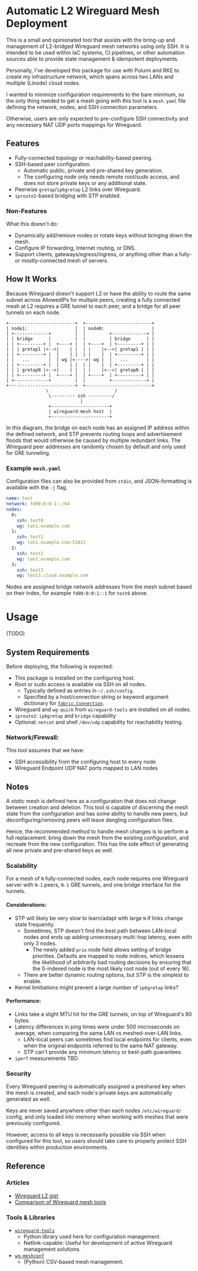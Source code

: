 # Automatic L2 Wireguard Mesh Deployment

This is a small and opinionated tool that assists with the bring-up and
management of L2-bridged Wireguard mesh networks using only SSH.
It is intended to be used within IaC systems, CI pipelines, or other
automation sources able to provide state management & idempotent deployments.

Personally, I've developed this package for use with Pulumi and RKE to create my infrastructure network,
which spans across two LANs and multiple (Linode) cloud nodes.

I wanted to minimize configuration requirements to the bare minimum, so the only thing needed to get a 
mesh going with this tool is a `mesh.yaml` file defining the network, nodes, and SSH connection parameters.

Otherwise, users are only expected to pre-configure SSH connectivity and any necessary NAT UDP ports mappings for Wireguard.

## Features
- Fully-connected topology or reachability-based peering.
- SSH-based peer configuration.
  - Automatic public, private and pre-shared key generation.
  - The configuring node only needs remote root/sudo access, and does not store private keys or any additional state.
- Peerwise `gretap`/`ip6gretap` L2 links over Wireguard.
- `iproute2`-based bridging with STP enabled.

### Non-Features
What this doesn't do:
- Dynamically add/remove nodes or rotate keys without bringing down the mesh.
- Configure IP forwarding, Internet routing, or DNS.
- Support clients, gateways/egress/ingress, or anything other than a fully- or mostly-connected mesh of servers.

## How It Works

Because Wireguard doesn't support L2 or have the ability to route the same subnet across AllowedIPs for multiple peers,
creating a fully connected mesh at L2 requires a GRE tunnel to each peer, and a bridge for all peer tunnels on each node.
```
+-------------------------+  +-------------------------+
| node1:                  |  | nodeN:                  |
| +-------------+         |  |         +-------------+ |
| | bridge      |         |  |         | bridge      | |
| | +---------+ |  +----+ |  | +----+  | +---------+ | |
| | | gretap1 |<-->|    | |  | |    |<-->| gretap1 | | |
| | +---------+ |  |    | |  | |    |  | +---------+ | |
| |   ...       |  | wg |<---->| wg |  |   ...       | |
| | +---------+ |  |    | |  | |    |  | +---------+ | |
| | | gretapN |<-->|    | |  | |    |<-->| gretapN | | |
| | +---------+ |  +----+ |  | +----+  | +---------+ | |
| +-------------+         |  |         +-------------+ |
+-------------------------+  +-------------------------+
               \                         /
                \--------- ssh ---------/
                            |
                +----------------------+
                | wireguard-mesh host  |
                +----------------------+
```
In this diagram, the bridge on each node has an assigned IP address within the defined network, and
STP prevents routing loops and advertisement floods that would otherwise be caused by multiple redundant links.
The Wireguard peer addresses are randomly chosen by default and only used for GRE tunneling.

### Example `mesh.yaml`
Configuration files can also be provided from `stdin`, and JSON-formatting is available with the `-j` flag.

```yaml
name: test
network: fd00:0:0:1::/64
nodes:
  0:
    ssh: test0
    wg: lan1.example.com
  1:
    ssh: test1
    wg: lan1.example.com:51821
  2:
    ssh: test2
    wg: lan2.example.com
  3:
    ssh: test3
    wg: test3.cloud.example.com
```

Nodes are assigned bridge network addresses from the mesh subnet based on their index, for example
`fd00:0:0:1::1` for `test0` above.

# Usage
(TODO)

## System Requirements
Before deploying, the following is expected:
- This package is installed on the configuring host.
- Root or sudo access is available via SSH on all nodes.
  - Typically defined as entries in `~/.ssh/config`.
  - Specified by a host/connection string or keyword argument dictionary for [`fabric.Connection`](https://docs.fabfile.org/en/latest/api/connection.html).
- Wireguard and `wg-quick` from `wireguard-tools` are installed on all nodes.
- `iproute2`: `ip6gretap` and `bridge` capability
- Optional: `netcat` and shell `/dev/udp` capability for reachability testing.

### Network/Firewall:
This tool assumes that we have:
  - SSH accessibility from the configuring host to every node
  - Wireguard Endpoint UDP NAT ports mapped to LAN nodes

## Notes

A _static_ mesh is defined here as a configuration that does not change between creation and
deletion. This tool is capable of discerning the mesh state from the configuration
and has some ability to handle new peers, but deconfiguring/removing peers will leave dangling configuration files.

Hence, the recommended method to handle mesh changes is to perform a full replacement:
bring down the mesh from the existing configuration, and recreate from the new
configuration. This has the side effect of generating all new private and pre-shared keys as well.

### Scalability

For a mesh of `N` fully-connected nodes, each node requires one Wireguard server with `N-1` peers,
`N-1` GRE tunnels, and one bridge interface for the tunnels. 

#### Considerations:
- STP will likely be very slow to learn/adapt with large `N` if links change state frequently.
  - Sometimes, STP doesn't find the best path between LAN-local nodes and ends up
    adding unnecessary multi-hop latency, even with only 3 nodes.
    - The newly added `prio` node field allows setting of bridge priorities. Defaults are mapped to node indices, which lessens
      the likelihood of arbitrarily bad routing decisions by ensuring that the 0-indexed node is the most likely root node (out of every 16).
  - There are better dynamic routing options, but STP is the simplest to enable.
- Kernel limitiations might prevent a large number of `ip6gretap` links?

#### Performance:
- Links take a slight MTU hit for the GRE tunnels, on top of Wireguard's 80 bytes.
- Latency differences in ping times were under 500 microseconds on average,
  when comparing the same LAN vs meshed-over-LAN links.
  - LAN-local peers can sometimes find local endpoints for clients, even when the original endpoints
    referred to the same NAT gateway.
  - STP can't provide any minimum latency or best-path guarantees.
- `iperf` measurements TBD.

### Security

Every Wireguard peering is automatically assigned a preshared key when the mesh is created, and each node's
private keys are automatically generated as well.

Keys are never saved anywhere other than each nodes `/etc/wireguard/` config, and only loaded into memory when working
with meshes that were previously configured.

However, access to all keys is necessarily possible via SSH when configured for this tool,
so users should take care to properly protect SSH identities within production environments.

## Reference

### Articles
- [Wireguard L2 gist](https://gist.github.com/zOrg1331/a2a7ffb3cfe3b3b821d45d6af00cb8f6)
- [Comparison of Wireguard mesh tools](https://github.com/HarvsG/WireGuardMeshes)


### Tools & Libraries
- [`wireguard-tools`](https://github.com/cmusatyalab/wireguard-tools)
  - Python library used here for configuration management.
  - Netlink-capable: Useful for development of active Wireguard management solutions.
- [`wg-meshconf`](https://github.com/k4yt3x/wg-meshconf)
  - (Python) CSV-based mesh management. 
